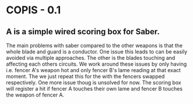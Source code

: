 # COPIS - 0.1
## A is a simple wired scoring box for Saber.

The main problems with saber compared to the other weapons is that the whole blade and guard is a conductor.
One issue this leads to can be easily avoided via multiple approaches. The other is the blades touching and affecting each others circuits.
We work around these issues by only having i.e. fencer A's weapon hot and only fencer B's lame reading at that exact moment.
The we just repeat this for the with the fencers swapped respectively.
One more issue thoug is unsolved for now. The scoring box will register a hit if fencer A touches their own lame and fencer B touches the weapon of fencer A.
